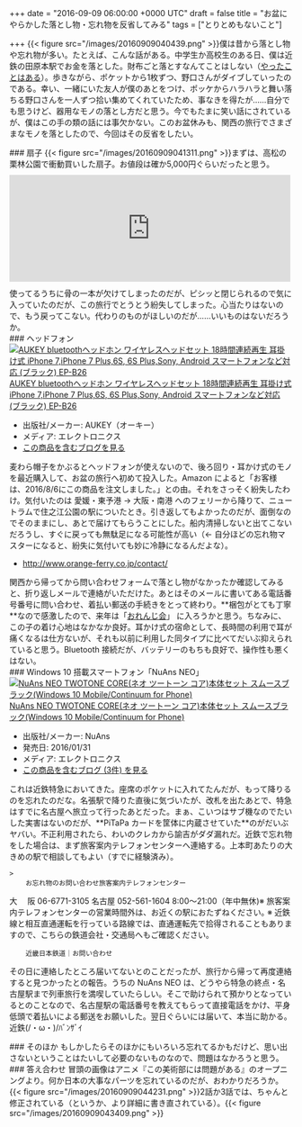 
+++
date = "2016-09-09 06:00:00 +0000 UTC"
draft = false
title = "お盆にやらかした落とし物・忘れ物を反省してみる"
tags = ["とりとめもないこと"]

+++
{{< figure src="/images/20160909040439.png"  >}}僕は昔から落とし物や忘れ物が多い。たとえば、こんな話がある。中学生か高校生のある日、僕は近鉄の田原本駅でお金を落とした。財布ごと落とすなんてことはしない（<a href="https://blog.daruyanagi.jp/entry/2013/03/26/085950">やったことはある</a>）。歩きながら、ポケットから1枚ずつ、野口さんがダイブしていったのである。幸い、一緒にいた友人が僕のあとをつけ、ポッケからハラハラと舞い落ちる野口さんを一人ずつ拾い集めてくれていたため、事なきを得たが……自分でも思うけど、器用なモノの落とし方だと思う。今でもたまに笑い話にされているが、僕はこの手の類の話には事欠かない。このお盆休みも、関西の旅行でさまざまなモノを落としたので、今回はその反省をしたい。

<div class="section">
    ### 扇子
    {{< figure src="/images/20160909041311.png"  >}}まずは、高松の栗林公園で衝動買いした扇子。お値段は確か5,000円ぐらいだったと思う。<iframe src="https://hatenablog-parts.com/embed?url=https%3A%2F%2Fblog.daruyanagi.jp%2Fentry%2F2015%2F07%2F06%2F185809" title="高松：栗林公園で涙ながらに扇子を買う - だるろぐ" class="embed-card embed-blogcard" scrolling="no" frameborder="0" style="display: block; width: 100%; height: 190px; max-width: 500px; margin: 10px 0px;"></iframe>使ってるうちに骨の一本が欠けてしまったのだが、ピシッと閉じられるので気に入っていたのだが、この旅行でとうとう紛失してしまった。心当たりはないので、もう戻ってこない。代わりのものがほしいのだが……いいものはないだろうか。

</div>
<div class="section">
    ### ヘッドフォン
    <div class="hatena-asin-detail"><a href="http://www.amazon.co.jp/exec/obidos/ASIN/B01CG5DFIA/bestylesnet-22/"><img src="https://images-fe.ssl-images-amazon.com/images/I/41VA4d7%2BpiL._SL160_.jpg" class="hatena-asin-detail-image" alt="AUKEY bluetoothヘッドホン ワイヤレスヘッドセット 18時間連続再生 耳掛け式 iPhone 7,iPhone 7 Plus,6S, 6S Plus,Sony, Android スマートフォンなど対応 (ブラック) EP-B26" title="AUKEY bluetoothヘッドホン ワイヤレスヘッドセット 18時間連続再生 耳掛け式 iPhone 7,iPhone 7 Plus,6S, 6S Plus,Sony, Android スマートフォンなど対応 (ブラック) EP-B26"/></a><div class="hatena-asin-detail-info"><a href="http://www.amazon.co.jp/exec/obidos/ASIN/B01CG5DFIA/bestylesnet-22/">AUKEY bluetoothヘッドホン ワイヤレスヘッドセット 18時間連続再生 耳掛け式 iPhone 7,iPhone 7 Plus,6S, 6S Plus,Sony, Android スマートフォンなど対応 (ブラック) EP-B26</a><ul><li><span class="hatena-asin-detail-label">出版社/メーカー:</span> AUKEY（オーキー）</li><li><span class="hatena-asin-detail-label">メディア:</span> エレクトロニクス</li><li><a href="http://d.hatena.ne.jp/asin/B01CG5DFIA/bestylesnet-22" target="_blank">この商品を含むブログを見る</a></li></ul></div><div class="hatena-asin-detail-foot"></div></div>麦わら帽子をかぶるとヘッドフォンが使えないので、後ろ回り・耳かけ式のモノを最近購入して、お盆の旅行へ初めて投入した。Amazon によると「お客様は、2016/8/6にこの商品を注文しました。」との由。それをさっそく紛失したわけ。気付いたのは 愛媛・東予港 → 大阪・南港 へのフェリーから降りて、ニュートラムで住之江公園の駅についたとき。引き返してもよかったのだが、面倒なのでそのままにし、あとで届けてもらうことにした。船内清掃しないと出てこないだろうし、すぐに戻っても無駄足になる可能性が高い（← 自分ほどの忘れ物マスターになると、紛失に気付いても妙に冷静になるんだよな）。

<ul>
<li><a href="http://www.orange-ferry.co.jp/contact/">http://www.orange-ferry.co.jp/contact/</a></li>
</ul>関西から帰ってから問い合わせフォームで落とし物がなかったか確認してみると、折り返しメールで連絡がいただけた。あとはそのメールに書いてある電話番号番号に問い合わせ、着払い郵送の手続きをとって終わり。**梱包がとても丁寧**なので感激したので、来年は「<a href="http://www.orange-ferry.co.jp/contact/">おれんじ会</a>」 に入ろうかと思う。ちなみに、この子の着け心地はなかなか良好。耳かけ式の宿命として、長時間の利用で耳が痛くなるは仕方ないが、それも以前に利用した同タイプに比べてだいぶ抑えられていると思う。Bluetooth 接続だが、バッテリーのもちも良好で、操作性も悪くはない。

</div>
<div class="section">
    ### Windows 10 搭載スマートフォン「NuAns NEO」
    <div class="hatena-asin-detail"><a href="http://www.amazon.co.jp/exec/obidos/ASIN/B018LQA0HM/bestylesnet-22/"><img src="https://images-fe.ssl-images-amazon.com/images/I/41AUPb8qI3L._SL160_.jpg" class="hatena-asin-detail-image" alt="NuAns NEO TWOTONE CORE(ネオ ツートーン コア)本体セット スムースブラック(Windows 10 Mobile/Continuum for Phone)" title="NuAns NEO TWOTONE CORE(ネオ ツートーン コア)本体セット スムースブラック(Windows 10 Mobile/Continuum for Phone)"/></a><div class="hatena-asin-detail-info"><a href="http://www.amazon.co.jp/exec/obidos/ASIN/B018LQA0HM/bestylesnet-22/">NuAns NEO TWOTONE CORE(ネオ ツートーン コア)本体セット スムースブラック(Windows 10 Mobile/Continuum for Phone)</a><ul><li><span class="hatena-asin-detail-label">出版社/メーカー:</span> NuAns</li><li><span class="hatena-asin-detail-label">発売日:</span> 2016/01/31</li><li><span class="hatena-asin-detail-label">メディア:</span> エレクトロニクス</li><li><a href="http://d.hatena.ne.jp/asin/B018LQA0HM/bestylesnet-22" target="_blank">この商品を含むブログ (3件) を見る</a></li></ul></div><div class="hatena-asin-detail-foot"></div></div>これは近鉄特急においてきた。座席のポケットに入れてたんだが、もって降りるのを忘れたのだな。名張駅で降りた直後に気づいたが、改札を出たあとで、特急はすでに名古屋へ旅立って行ったあとだった。まぁ、こいつはサブ機なのでたいした実害はないのだが、**PiTaPa カードを筐体に内蔵させていた**のがだいぶヤバい。不正利用されたら、わいのクレカから諭吉がダダ漏れだ。近鉄で忘れ物をした場合は、まず旅客案内テレフォンセンターへ連絡する。上本町あたりの大きめの駅で相談してもよい（すでに経験済み）。

    >
        お忘れ物のお問い合わせ旅客案内テレフォンセンター
大 　阪 06-6771-3105
名古屋 052-561-1604
8:00～21:00（年中無休)※ 旅客案内テレフォンセンターの営業時間外は、お近くの駅におたずねください｡ 
※ 近鉄線と相互直通運転を行っている路線では、直通運転先で拾得されることもありますので、こちらの鉄道会社・交通局へもご確認ください。

        近畿日本鉄道｜お問い合わせ
    
その日に連絡したところ届いてないとのことだったが、旅行から帰って再度連絡すると見つかったとの報告。うちの NuAns NEO は、どうやら特急の終点・名古屋駅まで列車旅行を満喫していたらしい。そこで助けられて預かりとなっているとのことなので、名古屋駅の電話番号を教えてもらって直接電話をかけ、平身低頭で着払いによる郵送をお願いした。翌日ぐらいには届いて、本当に助かる。近鉄(/・ω・)/ﾊﾞﾝｻﾞｲ

</div>
<div class="section">
    ### そのほか
    もしかしたらそのほかにもいろいろ忘れてるかもだけど、思い出さないということはたいして必要のないものなので、問題はなかろうと思う。

</div>
<div class="section">
    ### 答え合わせ
    冒頭の画像はアニメ『この美術部には問題がある』のオープニングより。何か日本の大事なパーツを忘れているのだが、おわかりだろうか。{{< figure src="/images/20160909044231.png"  >}}2話か3話では、ちゃんと修正されている（というか、より詳細に書き直されている）。{{< figure src="/images/20160909043409.png"  >}}

</div>

